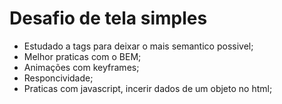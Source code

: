 # Desafio de tela simples

- Estudado a tags para deixar o mais semantico possivel;
- Melhor praticas com o BEM;
- Animações com keyframes;
- Responcividade;
- Praticas com javascript, incerir dados de um objeto no html;